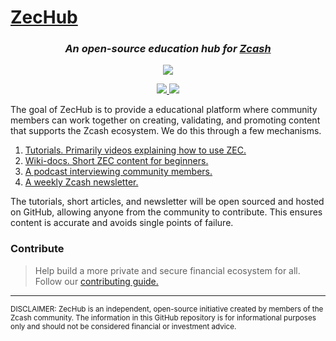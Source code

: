 # [ZecHub](https://repo.zechub.org/)

<div align="center">

<h3>
    <em>
      An open-source education hub for <a href="https://z.cash/" target="_blank">Zcash</a>
    </em>
</h3>

<p>
    <a href="https://twitter.com/zechub" target="_blank">
        <img src="https://img.shields.io/twitter/follow/zechub?style=social&label=Follow">
    </a>
</p>

<p>
    <a href="https://discord.gg/zcash" target="_blank">
        <img src="https://img.shields.io/discord/978714252934258779?style=social&label=Discord">
    </a>
    <a href="https://www.youtube.com/@zechub7755" target="_blank">
        <img src="https://img.shields.io/youtube/channel/views/UC3-KM00kjCUheRzO5cq3PAA?style=social&label=Subscribe">
    </a>
</p>

</div>


The goal of ZecHub is to provide a educational platform where community members can work together on creating, validating, and promoting content that supports the Zcash ecosystem. We do this through a few mechanisms.

  1. [Tutorials. Primarily videos explaining how to use ZEC.](https://www.youtube.com/channel/UC3-KM00kjCUheRzO5cq3PAA)
  2. [Wiki-docs. Short ZEC content for beginners.](https://wiki.zechub.xyz)
  3. [A podcast interviewing community members.](https://www.youtube.com/playlist?list=PL6_epn0lASLHlNCMtUErX8UfaJK6N9K5O)
  4. [A weekly Zcash newsletter.](https://zechub.substack.com/)
  
The tutorials, short articles, and newsletter will be open sourced and hosted on GitHub, allowing anyone from the community to contribute. This ensures content is accurate and avoids single points of failure.

### Contribute

> Help build a more private and secure financial ecosystem for all. Follow our [contributing guide.](/CONTRIBUTING.md)

---

<sub>
  DISCLAIMER: ZecHub is an independent, open-source initiative created by members of the Zcash community. The information in this GitHub repository is for informational purposes only and should not be considered financial or investment advice.
</sub>
